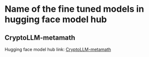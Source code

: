 # Name of the fine tuned models in hugging face model hub

## CryptoLLM-metamath
Hugging face model hub link: [CryptoLLM-metamath](https://huggingface.co/ReboreExplore/CryptoLLM-metamath)